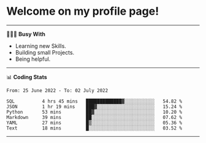 # Welcome on my profile page!
<!-- print(("dralla"[::-1]+"s").capitalize()) -->

---
👨🏻‍💻 **Busy With**
* Learning new Skills.
* Building small Projects.
* Being helpful.

---
📊 **Coding Stats**
<!--START_SECTION:waka-->

```text
From: 25 June 2022 - To: 02 July 2022

SQL          4 hrs 45 mins   █████████████▓░░░░░░░░░░░   54.82 %
JSON         1 hr 19 mins    ███▓░░░░░░░░░░░░░░░░░░░░░   15.24 %
Python       53 mins         ██▓░░░░░░░░░░░░░░░░░░░░░░   10.20 %
Markdown     39 mins         ██░░░░░░░░░░░░░░░░░░░░░░░   07.62 %
YAML         27 mins         █▒░░░░░░░░░░░░░░░░░░░░░░░   05.36 %
Text         18 mins         █░░░░░░░░░░░░░░░░░░░░░░░░   03.52 %
```

<!--END_SECTION:waka-->
---
